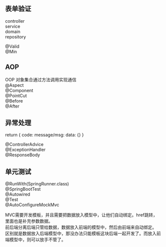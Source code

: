 
## 表单验证
controller  
service  
domain  
repository  

@Valid  
@Min  

## AOP
OOP 对象集合通过方法调用实现通信  
@Aspect  
@Component  
@PointCut  
@Before  
@After  

## 异常处理
return {
    code:
    message/msg:
    data: {}
}

@ControllerAdvice  
@ExceptionHandler  
@ResponseBody  

## 单元测试
@RunWith(SpringRunner.class)  
@SpringBootTest  
@Autowired  
@Test  
@AutoConfigureMockMvc  

MVC需要开发模板，并且需要把数据放入模型中，让他们自动绑定。href跳转，里面也是补充参数数据。  
前后端分离后端只管给数据，数据放入前端的模型中，然后由前端来自动绑定。
区别就是数据放入后端模型中，那没办法只能模板这块后端一起开发了。而放入前端模型中，则可以放手不管了。